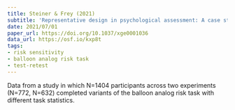 ```yaml
---
title: Steiner & Frey (2021)
subtitle: 'Representative design in psychological assessment: A case study using the Balloon Analogue Risk Task (BART).'
date: 2021/07/01
paper_url: https://doi.org/10.1037/xge0001036
data_url: https://osf.io/kxp8t
tags:
- risk sensitivity
- balloon analog risk task
- test-retest
---
```


Data from a study in which N=1404 participants across two experiments (N=772, N=632) completed variants of the balloon analog risk task with different task statistics.
